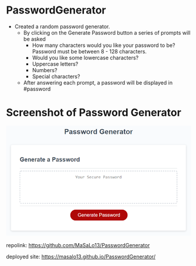 # PasswordGenerator

* Created a random password generator. 
    - By clicking on the Generate Password button a series of prompts will be asked
        - How many characters would you like your password to be? Password must be between 8 - 128 characters.
        - Would you like some lowercase characters?
        - Uppercase letters?
        - Numbers?
        - Special characters?
    - After answering each prompt, a password will be displayed in #password

# Screenshot of Password Generator
![Screenshot of the Password Generator](./Assets/image/03-javascript-homework-demo.png)

repolink: 
https://github.com/MaSaLo13/PasswordGenerator

deployed site:
https://masalo13.github.io/PasswordGenerator/


